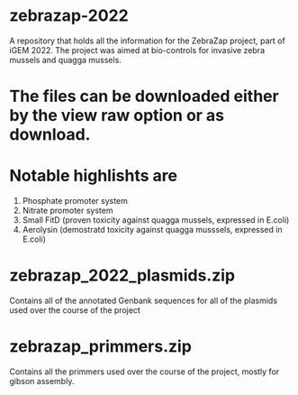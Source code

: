 # zebrazap-2022
A repository that holds all the information for the ZebraZap project, part of iGEM 2022.
The project was aimed at bio-controls for invasive zebra mussels and quagga mussels.

# The files can be downloaded either by the view raw option or as download.

# Notable highlishts are
1. Phosphate promoter system
2. Nitrate promoter system
3. Small FitD (proven toxicity against quagga mussels, expressed in E.coli)
4. Aerolysin (demostratd toxicity against quagga musssels, expressed in E.coli)

# zebrazap_2022_plasmids.zip
Contains all of the annotated Genbank sequences for all of the plasmids used over the course of the project

# zebrazap_primmers.zip
Contains all the primmers used over the course of the project, mostly for gibson assembly. 
